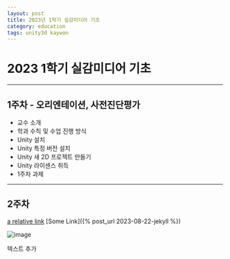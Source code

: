 ```yaml
---
layout: post
title: 2023년 1학기 실감미디어 기초
category: education
tags: unity3d kaywon
---
```


# 2023 1학기 실감미디어 기초

---
## 1주차 - 오리엔테이션, 사전진단평가
* 교수 소개
* 학과 수칙 및 수업 진행 방식
* Unity 설치
* Unity 특정 버전 설치
* Unity 새 2D 프로젝트 만들기
* Unity 라이센스 취득
* 1주차 과제
---
## 2주차
[a relative link](2023-08-21-korean.md)
[Some Link]({% post_url 2023-08-22-jekyll %})

![image](https://github.com/gunug/gunug.github.io/assets/52345276/d72894ee-b37d-497f-8223-c08bb38dad74)

텍스트 추가
